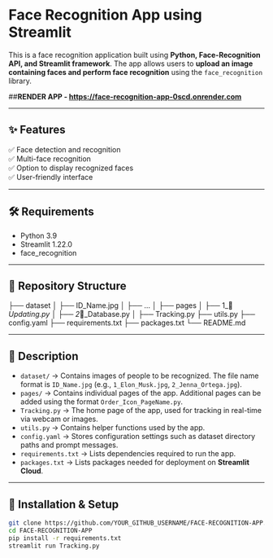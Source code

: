 # Face Recognition App using Streamlit  
This is a face recognition application built using **Python, Face-Recognition API, and Streamlit framework**. The app allows users to **upload an image containing faces and perform face recognition** using the `face_recognition` library.

##**RENDER APP - https://face-recognition-app-0scd.onrender.com**

---

## **✨ Features**  
✅ Face detection and recognition  
✅ Multi-face recognition  
✅ Option to display recognized faces  
✅ User-friendly interface  

---

## **🛠 Requirements**  
- Python 3.9  
- Streamlit 1.22.0  
- face_recognition  

---

## **📂 Repository Structure**  
├── dataset
│ ├── ID_Name.jpg
│ ├── ...
│
├── pages
│ ├── 1_🔧_Updating.py
│ ├── 2_💾_Database.py
│
├── Tracking.py
├── utils.py
├── config.yaml
├── requirements.txt
├── packages.txt
└── README.md

---

## **📌 Description**  
- `dataset/` → Contains images of people to be recognized. The file name format is `ID_Name.jpg` (e.g., `1_Elon_Musk.jpg`, `2_Jenna_Ortega.jpg`).  
- `pages/` → Contains individual pages of the app. Additional pages can be added using the format `Order_Icon_PageName.py`.  
- `Tracking.py` → The home page of the app, used for tracking in real-time via webcam or images.  
- `utils.py` → Contains helper functions used by the app.  
- `config.yaml` → Stores configuration settings such as dataset directory paths and prompt messages.  
- `requirements.txt` → Lists dependencies required to run the app.  
- `packages.txt` → Lists packages needed for deployment on **Streamlit Cloud**.  

---

## **🚀 Installation & Setup**  

```bash
git clone https://github.com/YOUR_GITHUB_USERNAME/FACE-RECOGNITION-APP.git
cd FACE-RECOGNITION-APP
pip install -r requirements.txt
streamlit run Tracking.py







